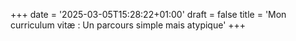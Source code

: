 +++
date = '2025-03-05T15:28:22+01:00'
draft = false
title = 'Mon curriculum vitæ : Un parcours simple mais atypique'
+++


